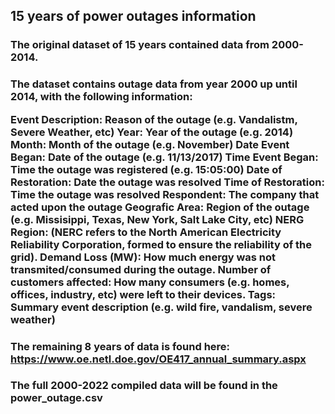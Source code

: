 ## 15 years of power outages information
### The original dataset of 15 years contained data from 2000-2014. 
<h3> 
The dataset contains outage data from year 2000 up until 2014, with the following information:

Event Description: Reason of the outage (e.g. Vandalistm, Severe Weather, etc)
Year: Year of the outage (e.g. 2014)
Month: Month of the outage (e.g. November)
Date Event Began: Date of the outage (e.g. 11/13/2017)
Time Event Began: Time the outage was registered (e.g. 15:05:00)
Date of Restoration: Date the outage was resolved
Time of Restoration: Time the outage was resolved
Respondent: The company that acted upon the outage
Geografic Area: Region of the outage (e.g. Missisippi, Texas, New York, Salt Lake City, etc)
NERG Region: (NERC refers to the North American Electricity Reliability Corporation, formed to ensure the reliability of the grid).
Demand Loss (MW): How much energy was not transmited/consumed during the outage.
Number of customers affected: How many consumers (e.g. homes, offices, industry, etc) were left to their devices.
Tags: Summary event description (e.g. wild fire, vandalism, severe weather)

</h3>

### The remaining 8 years of data is found here: https://www.oe.netl.doe.gov/OE417_annual_summary.aspx
### The full 2000-2022 compiled data will be found in the power_outage.csv